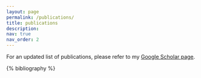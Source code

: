 ```yaml
---
layout: page
permalink: /publications/
title: publications
description: 
nav: true
nav_order: 2
---
```

For an updated list of publications, please refer to my
[Google Scholar page](https://scholar.google.com/citations?user=Tso5QeEAAAAJ&hl=en).

<!-- _pages/publications.md -->

<div class="publications">

{% bibliography %}

</div>
